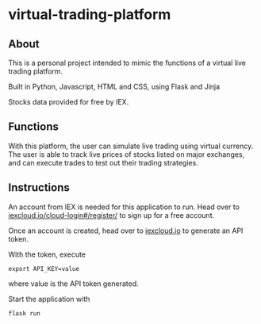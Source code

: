 # virtual-trading-platform

## About

This is a personal project intended to mimic the functions of a virtual live trading platform. 

Built in Python, Javascript, HTML and CSS, using Flask and Jinja

Stocks data provided for free by IEX. 

## Functions

With this platform, the user can simulate live trading using virtual currency. The user is able to track live prices of stocks listed on major exchanges, and can execute trades to test out their trading strategies.

## Instructions

An account from IEX is needed for this application to run. Head over to [iexcloud.io/cloud-login#/register/](iexcloud.io/cloud-login#/register/) to sign up for a free account.

Once an account is created, head over to [iexcloud.io](iexcloud.io) to generate an API token.

With the token, execute 

```
export API_KEY=value
```

where value is the API token generated.

Start the application with 

```
flask run
```
